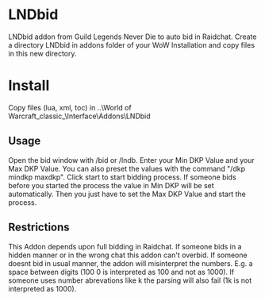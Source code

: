 # LNDbid
LNDbid addon from Guild Legends Never Die to auto bid in Raidchat. Create a directory LNDbid in addons folder of your WoW Installation and copy files in this new directory.
# Install
Copy files (lua, xml, toc) in ..\World of Warcraft\_classic_\Interface\Addons\LNDbid
## Usage
Open the bid window with /bid or /lndb. Enter your Min DKP Value and your Max DKP Value. You can also preset the values with the command "/dkp mindkp maxdkp". Click start to start bidding process. If someone bids before you started the process the value in Min DKP will be set automatically. Then you just have to set the Max DKP Value and start the process.  
## Restrictions
This Addon depends upon full bidding in Raidchat. If someone bids in a hidden manner or in the wrong chat this addon can't overbid. If someone doesnt bid in usual manner, the addon will misinterpret the numbers. E.g. a space between digits (100 0 is interpreted as 100 and not as 1000). If someone uses number abrevations like k the parsing will also fail (1k is not interpreted as 1000).

